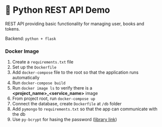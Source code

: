 # :snake: Python REST API Demo

REST API providing basic functionality for managing user, books and tokens.

Backend: `python + flask`

### Docker Image

1. Create a `requirements.txt` file
1. Set up the `Dockerfile`
1. Add `docker-compose` file to the root so that the application runs automatically
1. Run `docker-compose build`
1. Run `docker image ls` to verify there is a **<project_name>_<service_name>** image
1. From project root, run `docker-compose up`
1. Connect the database, create `Dockerfile` at `/db` folder
1. Add `pymongo` to `requirements.txt` so that the app can communicate with the db
1. Use `py-bcrypt` for hasing the password ([library link](https://www.mindrot.org/projects/py-bcrypt/))
